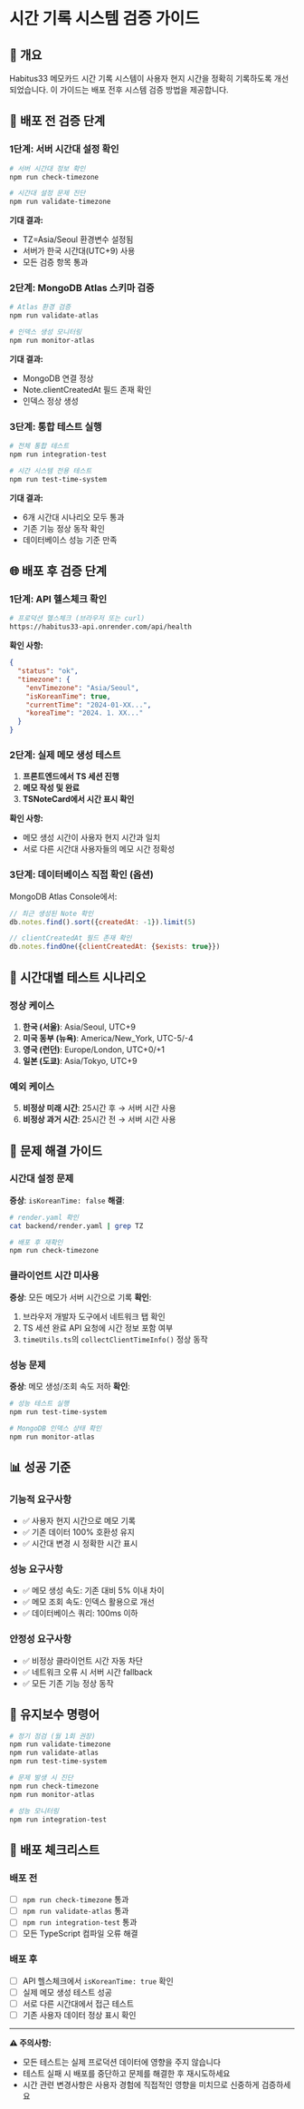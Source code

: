 # 시간 기록 시스템 검증 가이드

## 🎯 개요

Habitus33 메모카드 시간 기록 시스템이 사용자 현지 시간을 정확히 기록하도록 개선되었습니다. 이 가이드는 배포 전후 시스템 검증 방법을 제공합니다.

## 🚀 배포 전 검증 단계

### 1단계: 서버 시간대 설정 확인

```bash
# 서버 시간대 정보 확인
npm run check-timezone

# 시간대 설정 문제 진단
npm run validate-timezone
```

**기대 결과:**
- TZ=Asia/Seoul 환경변수 설정됨
- 서버가 한국 시간대(UTC+9) 사용
- 모든 검증 항목 통과

### 2단계: MongoDB Atlas 스키마 검증

```bash
# Atlas 환경 검증
npm run validate-atlas

# 인덱스 생성 모니터링
npm run monitor-atlas
```

**기대 결과:**
- MongoDB 연결 정상
- Note.clientCreatedAt 필드 존재 확인
- 인덱스 정상 생성

### 3단계: 통합 테스트 실행

```bash
# 전체 통합 테스트
npm run integration-test

# 시간 시스템 전용 테스트
npm run test-time-system
```

**기대 결과:**
- 6개 시간대 시나리오 모두 통과
- 기존 기능 정상 동작 확인
- 데이터베이스 성능 기준 만족

## 🌐 배포 후 검증 단계

### 1단계: API 헬스체크 확인

```bash
# 프로덕션 헬스체크 (브라우저 또는 curl)
https://habitus33-api.onrender.com/api/health
```

**확인 사항:**
```json
{
  "status": "ok",
  "timezone": {
    "envTimezone": "Asia/Seoul",
    "isKoreanTime": true,
    "currentTime": "2024-01-XX...",
    "koreaTime": "2024. 1. XX..."
  }
}
```

### 2단계: 실제 메모 생성 테스트

1. **프론트엔드에서 TS 세션 진행**
2. **메모 작성 및 완료**
3. **TSNoteCard에서 시간 표시 확인**

**확인 사항:**
- 메모 생성 시간이 사용자 현지 시간과 일치
- 서로 다른 시간대 사용자들의 메모 시간 정확성

### 3단계: 데이터베이스 직접 확인 (옵션)

MongoDB Atlas Console에서:
```javascript
// 최근 생성된 Note 확인
db.notes.find().sort({createdAt: -1}).limit(5)

// clientCreatedAt 필드 존재 확인
db.notes.findOne({clientCreatedAt: {$exists: true}})
```

## 🧪 시간대별 테스트 시나리오

### 정상 케이스
1. **한국 (서울)**: Asia/Seoul, UTC+9
2. **미국 동부 (뉴욕)**: America/New_York, UTC-5/-4
3. **영국 (런던)**: Europe/London, UTC+0/+1
4. **일본 (도쿄)**: Asia/Tokyo, UTC+9

### 예외 케이스
5. **비정상 미래 시간**: 25시간 후 → 서버 시간 사용
6. **비정상 과거 시간**: 25시간 전 → 서버 시간 사용

## 🚨 문제 해결 가이드

### 시간대 설정 문제

**증상**: `isKoreanTime: false`
**해결**:
```bash
# render.yaml 확인
cat backend/render.yaml | grep TZ

# 배포 후 재확인
npm run check-timezone
```

### 클라이언트 시간 미사용

**증상**: 모든 메모가 서버 시간으로 기록
**확인**:
1. 브라우저 개발자 도구에서 네트워크 탭 확인
2. TS 세션 완료 API 요청에 시간 정보 포함 여부
3. `timeUtils.ts`의 `collectClientTimeInfo()` 정상 동작

### 성능 문제

**증상**: 메모 생성/조회 속도 저하
**확인**:
```bash
# 성능 테스트 실행
npm run test-time-system

# MongoDB 인덱스 상태 확인
npm run monitor-atlas
```

## 📊 성공 기준

### 기능적 요구사항
- ✅ 사용자 현지 시간으로 메모 기록
- ✅ 기존 데이터 100% 호환성 유지
- ✅ 시간대 변경 시 정확한 시간 표시

### 성능 요구사항
- ✅ 메모 생성 속도: 기존 대비 5% 이내 차이
- ✅ 메모 조회 속도: 인덱스 활용으로 개선
- ✅ 데이터베이스 쿼리: 100ms 이하

### 안정성 요구사항
- ✅ 비정상 클라이언트 시간 자동 차단
- ✅ 네트워크 오류 시 서버 시간 fallback
- ✅ 모든 기존 기능 정상 동작

## 🔧 유지보수 명령어

```bash
# 정기 점검 (월 1회 권장)
npm run validate-timezone
npm run validate-atlas
npm run test-time-system

# 문제 발생 시 진단
npm run check-timezone
npm run monitor-atlas

# 성능 모니터링
npm run integration-test
```

## 📝 배포 체크리스트

### 배포 전
- [ ] `npm run check-timezone` 통과
- [ ] `npm run validate-atlas` 통과  
- [ ] `npm run integration-test` 통과
- [ ] 모든 TypeScript 컴파일 오류 해결

### 배포 후
- [ ] API 헬스체크에서 `isKoreanTime: true` 확인
- [ ] 실제 메모 생성 테스트 성공
- [ ] 서로 다른 시간대에서 접근 테스트
- [ ] 기존 사용자 데이터 정상 표시 확인

---

**⚠️ 주의사항:**
- 모든 테스트는 실제 프로덕션 데이터에 영향을 주지 않습니다
- 테스트 실패 시 배포를 중단하고 문제를 해결한 후 재시도하세요
- 시간 관련 변경사항은 사용자 경험에 직접적인 영향을 미치므로 신중하게 검증하세요 